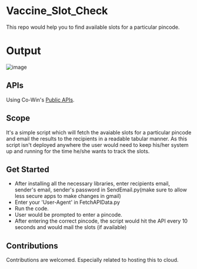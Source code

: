 # Vaccine_Slot_Check
This repo would help you to find available slots for a particular pincode.

# Output
![image](https://user-images.githubusercontent.com/21328515/117718157-5c649200-b1f9-11eb-8e6f-50cd1ce75217.jpeg)

## APIs
Using Co-Win's [Public APIs](https://apisetu.gov.in/public/marketplace/api/cowin).

## Scope
It's a simple script which will fetch the avaiable slots for a particular pincode and email the results to the recipients in a readable tabular manner. 
As this script isn't deployed anywhere the user would need to keep his/her system up and running for the time he/she wants to track the slots. 

## Get Started
- After installing all the necessary libraries, enter recipients email, sender's email, sender's password in SendEmail.py(make sure to allow less secure apps to make changes in gmail)
- Enter your 'User-Agent' in FetchAPIData.py
- Run the code.
- User would be prompted to enter a pincode.
- After entering the correct pincode, the script would hit the API every 10 seconds and would mail the slots (if available)

## Contributions
Contributions are welcomed. Especially related to hosting this to cloud.
